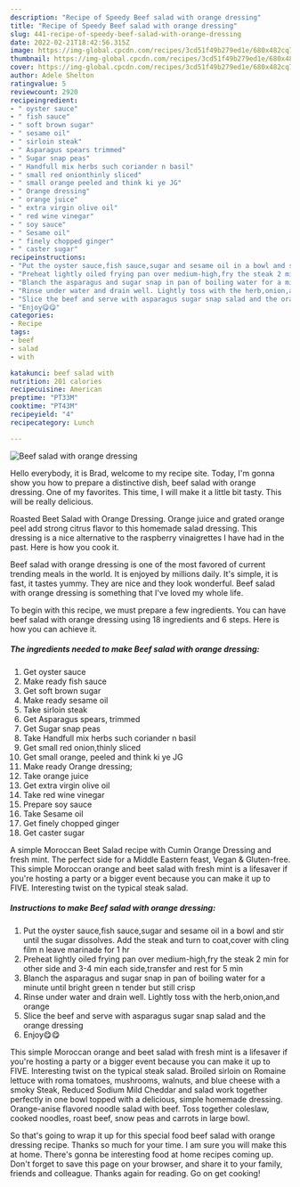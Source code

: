 ```yaml
---
description: "Recipe of Speedy Beef salad with orange dressing"
title: "Recipe of Speedy Beef salad with orange dressing"
slug: 441-recipe-of-speedy-beef-salad-with-orange-dressing
date: 2022-02-21T18:42:56.315Z
image: https://img-global.cpcdn.com/recipes/3cd51f49b279ed1e/680x482cq70/beef-salad-with-orange-dressing-recipe-main-photo.jpg
thumbnail: https://img-global.cpcdn.com/recipes/3cd51f49b279ed1e/680x482cq70/beef-salad-with-orange-dressing-recipe-main-photo.jpg
cover: https://img-global.cpcdn.com/recipes/3cd51f49b279ed1e/680x482cq70/beef-salad-with-orange-dressing-recipe-main-photo.jpg
author: Adele Shelton
ratingvalue: 5
reviewcount: 2920
recipeingredient:
- " oyster sauce"
- " fish sauce"
- " soft brown sugar"
- " sesame oil"
- " sirloin steak"
- " Asparagus spears trimmed"
- " Sugar snap peas"
- " Handfull mix herbs such coriander n basil"
- " small red onionthinly sliced"
- " small orange peeled and think ki ye JG"
- " Orange dressing"
- " orange juice"
- " extra virgin olive oil"
- " red wine vinegar"
- " soy sauce"
- " Sesame oil"
- " finely chopped ginger"
- " caster sugar"
recipeinstructions:
- "Put the oyster sauce,fish sauce,sugar and sesame oil in a bowl and stir until the sugar dissolves. Add the steak and turn to coat,cover with cling film n leave marinade for 1 hr"
- "Preheat lightly oiled frying pan over medium-high,fry the steak 2 min for other side and 3-4 min each side,transfer and rest for 5 min"
- "Blanch the asparagus and sugar snap in pan of boiling water for a minute until bright green n tender but still crisp"
- "Rinse under water and drain well. Lightly toss with the herb,onion,and orange"
- "Slice the beef and serve with asparagus sugar snap salad and the orange dressing"
- "Enjoy😋😋"
categories:
- Recipe
tags:
- beef
- salad
- with

katakunci: beef salad with 
nutrition: 201 calories
recipecuisine: American
preptime: "PT33M"
cooktime: "PT43M"
recipeyield: "4"
recipecategory: Lunch

---
```



![Beef salad with orange dressing](https://img-global.cpcdn.com/recipes/3cd51f49b279ed1e/680x482cq70/beef-salad-with-orange-dressing-recipe-main-photo.jpg)

Hello everybody, it is Brad, welcome to my recipe site. Today, I'm gonna show you how to prepare a distinctive dish, beef salad with orange dressing. One of my favorites. This time, I will make it a little bit tasty. This will be really delicious.

Roasted Beet Salad with Orange Dressing. Orange juice and grated orange peel add strong citrus flavor to this homemade salad dressing. This dressing is a nice alternative to the raspberry vinaigrettes I have had in the past. Here is how you cook it.

Beef salad with orange dressing is one of the most favored of current trending meals in the world. It is enjoyed by millions daily. It's simple, it is fast, it tastes yummy. They are nice and they look wonderful. Beef salad with orange dressing is something that I've loved my whole life.


To begin with this recipe, we must prepare a few ingredients. You can have beef salad with orange dressing using 18 ingredients and 6 steps. Here is how you can achieve it.

<!--inarticleads1-->

##### The ingredients needed to make Beef salad with orange dressing:

1. Get  oyster sauce
1. Make ready  fish sauce
1. Get  soft brown sugar
1. Make ready  sesame oil
1. Take  sirloin steak
1. Get  Asparagus spears, trimmed
1. Get  Sugar snap peas
1. Take  Handfull mix herbs such coriander n basil
1. Get  small red onion,thinly sliced
1. Get  small orange, peeled and think ki ye JG
1. Make ready  Orange dressing;
1. Take  orange juice
1. Get  extra virgin olive oil
1. Take  red wine vinegar
1. Prepare  soy sauce
1. Take  Sesame oil
1. Get  finely chopped ginger
1. Get  caster sugar


A simple Moroccan Beet Salad recipe with Cumin Orange Dressing and fresh mint. The perfect side for a Middle Eastern feast, Vegan &amp; Gluten-free. This simple Moroccan orange and beet salad with fresh mint is a lifesaver if you&#39;re hosting a party or a bigger event because you can make it up to FIVE. Interesting twist on the typical steak salad. 

<!--inarticleads2-->

##### Instructions to make Beef salad with orange dressing:

1. Put the oyster sauce,fish sauce,sugar and sesame oil in a bowl and stir until the sugar dissolves. Add the steak and turn to coat,cover with cling film n leave marinade for 1 hr
1. Preheat lightly oiled frying pan over medium-high,fry the steak 2 min for other side and 3-4 min each side,transfer and rest for 5 min
1. Blanch the asparagus and sugar snap in pan of boiling water for a minute until bright green n tender but still crisp
1. Rinse under water and drain well. Lightly toss with the herb,onion,and orange
1. Slice the beef and serve with asparagus sugar snap salad and the orange dressing
1. Enjoy😋😋


This simple Moroccan orange and beet salad with fresh mint is a lifesaver if you&#39;re hosting a party or a bigger event because you can make it up to FIVE. Interesting twist on the typical steak salad. Broiled sirloin on Romaine lettuce with roma tomatoes, mushrooms, walnuts, and blue cheese with a smoky Steak, Reduced Sodium Mild Cheddar and salad work together perfectly in one bowl topped with a delicious, simple homemade dressing. Orange-anise flavored noodle salad with beef. Toss together coleslaw, cooked noodles, roast beef, snow peas and carrots in large bowl. 

So that's going to wrap it up for this special food beef salad with orange dressing recipe. Thanks so much for your time. I am sure you will make this at home. There's gonna be interesting food at home recipes coming up. Don't forget to save this page on your browser, and share it to your family, friends and colleague. Thanks again for reading. Go on get cooking!
